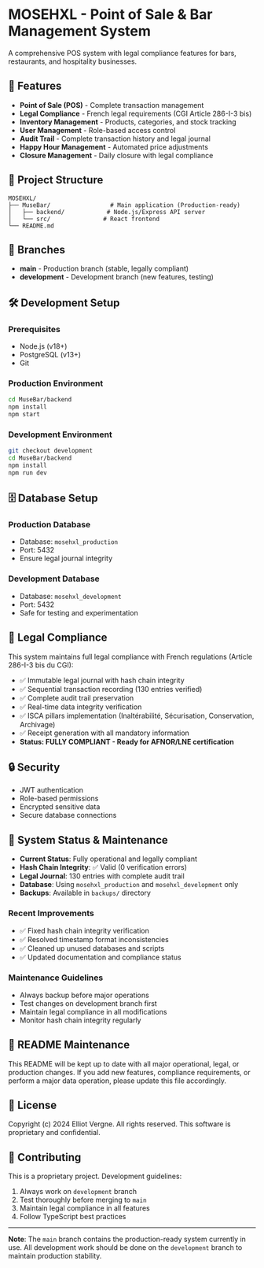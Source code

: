 # MOSEHXL - Point of Sale & Bar Management System

A comprehensive POS system with legal compliance features for bars, restaurants, and hospitality businesses.

## 🚀 Features

- **Point of Sale (POS)** - Complete transaction management
- **Legal Compliance** - French legal requirements (CGI Article 286-I-3 bis)
- **Inventory Management** - Products, categories, and stock tracking
- **User Management** - Role-based access control
- **Audit Trail** - Complete transaction history and legal journal
- **Happy Hour Management** - Automated price adjustments
- **Closure Management** - Daily closure with legal compliance

## 📁 Project Structure

```
MOSEHXL/
├── MuseBar/                 # Main application (Production-ready)
│   ├── backend/            # Node.js/Express API server
│   └── src/               # React frontend
└── README.md
```

## 🌿 Branches

- **main** - Production branch (stable, legally compliant)
- **development** - Development branch (new features, testing)

## 🛠️ Development Setup

### Prerequisites
- Node.js (v18+)
- PostgreSQL (v13+)
- Git

### Production Environment
```bash
cd MuseBar/backend
npm install
npm start
```

### Development Environment
```bash
git checkout development
cd MuseBar/backend
npm install
npm run dev
```

## 🗄️ Database Setup

### Production Database
- Database: `mosehxl_production`
- Port: 5432
- Ensure legal journal integrity

### Development Database  
- Database: `mosehxl_development`
- Port: 5432
- Safe for testing and experimentation

## 📄 Legal Compliance

This system maintains full legal compliance with French regulations (Article 286-I-3 bis du CGI):
- ✅ Immutable legal journal with hash chain integrity
- ✅ Sequential transaction recording (130 entries verified)
- ✅ Complete audit trail preservation
- ✅ Real-time data integrity verification
- ✅ ISCA pillars implementation (Inaltérabilité, Sécurisation, Conservation, Archivage)
- ✅ Receipt generation with all mandatory information
- **Status: FULLY COMPLIANT - Ready for AFNOR/LNE certification**

## 🔒 Security

- JWT authentication
- Role-based permissions
- Encrypted sensitive data
- Secure database connections

## 🧹 System Status & Maintenance

- **Current Status**: Fully operational and legally compliant
- **Hash Chain Integrity**: ✅ Valid (0 verification errors)
- **Legal Journal**: 130 entries with complete audit trail
- **Database**: Using `mosehxl_production` and `mosehxl_development` only
- **Backups**: Available in `backups/` directory

### Recent Improvements
- ✅ Fixed hash chain integrity verification
- ✅ Resolved timestamp format inconsistencies
- ✅ Cleaned up unused databases and scripts
- ✅ Updated documentation and compliance status

### Maintenance Guidelines
- Always backup before major operations
- Test changes on development branch first
- Maintain legal compliance in all modifications
- Monitor hash chain integrity regularly

## 📝 README Maintenance

This README will be kept up to date with all major operational, legal, or production changes. If you add new features, compliance requirements, or perform a major data operation, please update this file accordingly.

## 📝 License

Copyright (c) 2024 Elliot Vergne. All rights reserved.
This software is proprietary and confidential.

## 🤝 Contributing

This is a proprietary project. Development guidelines:
1. Always work on `development` branch
2. Test thoroughly before merging to `main`
3. Maintain legal compliance in all features
4. Follow TypeScript best practices

---
**Note**: The `main` branch contains the production-ready system currently in use. All development work should be done on the `development` branch to maintain production stability.
